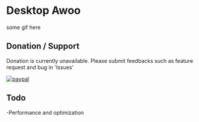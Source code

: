 # Desktop Awoo
some gif here

## Donation / Support
Donation is currently unavailable. Please submit feedbacks such as feature request and bug in 'Issues'  

[![paypal](https://www.paypalobjects.com/en_US/i/btn/btn_donateCC_LG.gif)](https://www.paypal.com/cgi-bin/webscr?cmd=_s-xclick&hosted_button_id=RGQ8NSYPA59FL)


## Todo
-Performance and optimization
